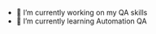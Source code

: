 
- 🔭 I’m currently working on my QA skills
- 🌱 I’m currently learning Automation QA

<!--
**RosenRashev/RosenRashev** is a ✨ _special_ ✨ repository because its `README.md` (this file) appears on your GitHub profile.

Here are some ideas to get you started:



- 👯 I’m looking to collaborate on 
- 💬 Ask me about ...
- 📫 How to reach me: ...
- ⚡ Fun fact: ...
-->
